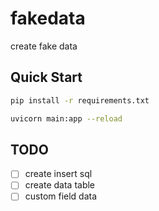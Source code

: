 # fakedata
create fake data

## Quick Start

```bash
pip install -r requirements.txt

uvicorn main:app --reload
```


## TODO

- [ ] create insert sql
- [ ] create data table
- [ ] custom field data
